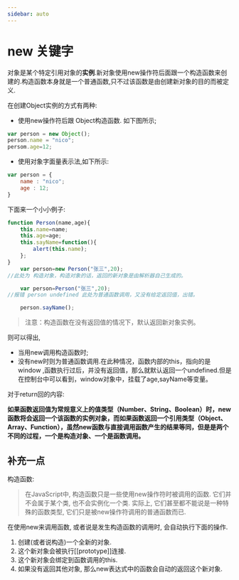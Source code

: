```yaml
---
sidebar: auto
---
```


# new 关键字  
对象是某个特定引用对象的**实例**.新对象使用new操作符后面跟一个构造函数来创建的.构造函数本身就是一个普通函数,只不过该函数是由创建新对象的目的而被定义.  

在创建Object实例的方式有两种:  
 
- 使用new操作符后跟 Object构造函数. 如下图所示;
  
```js  
var person = new Object();
person.name = "nico";
persom.age=12;
```
 
- 使用对象字面量表示法,如下所示:  

```js  
var person = {
	name : "nico";
	age : 12;
}
```
下面来一个小小例子:  

```js
function Person(name,age){
	this.name=name;
	this.age=age;
	this.sayName=function(){
		alert(this.name);
	};
}
	var person=new Person("张三",20);  
//此处为 构造对象，构造对象的话，返回的新对象是由解析器自己生成的。  

	var person=Person("张三",20);	  
//报错 person undefined 此处为普通函数调用，又没有给定返回值，出错。  

	person.sayName();  
```
> 注意：构造函数在没有返回值的情况下，默认返回新对象实例。  

则可以得出, 
  
+ 当用new调用构造函数时;  
+ 没有new时则为普通函数调用.在此种情况，函数内部的this，指向的是window ,函数执行过后，并没有返回值，那么就默认返回一个undefined.但是在控制台中可以看到，window对象中，挂载了age,sayName等变量。  

对于return回的内容:  

**如果函数返回值为常规意义上的值类型（Number、String、Boolean）时，new 函数将会返回一个该函数的实例对象，而如果函数返回一个引用类型（Object、Array、Function），虽然new函数与直接调用函数产生的结果等同，但是是两个不同的过程，一个是构造对象、一个是函数调用。**

## 补充一点  
构造函数:  
> 在JavaScript中, 构造函数只是一些使用new操作符时被调用的函数. 它们并不会属于某个类, 也不会实例化一个类. 实际上, 它们甚至都不能说是一种特殊的函数类型, 它们只是被new操作符调用的普通函数而已.   
  
在使用new来调用函数, 或者说是发生构造函数的调用时, 会自动执行下面的操作.  
1. 创建(或者说构造)一个全新的对象.  
2. 这个新对象会被执行[[prototype]]连接.  
3. 这个新对象会绑定到函数调用的this.  
4. 如果没有返回其他对象, 那么new表达式中的函数会自动的返回这个新对象.  
  
 

